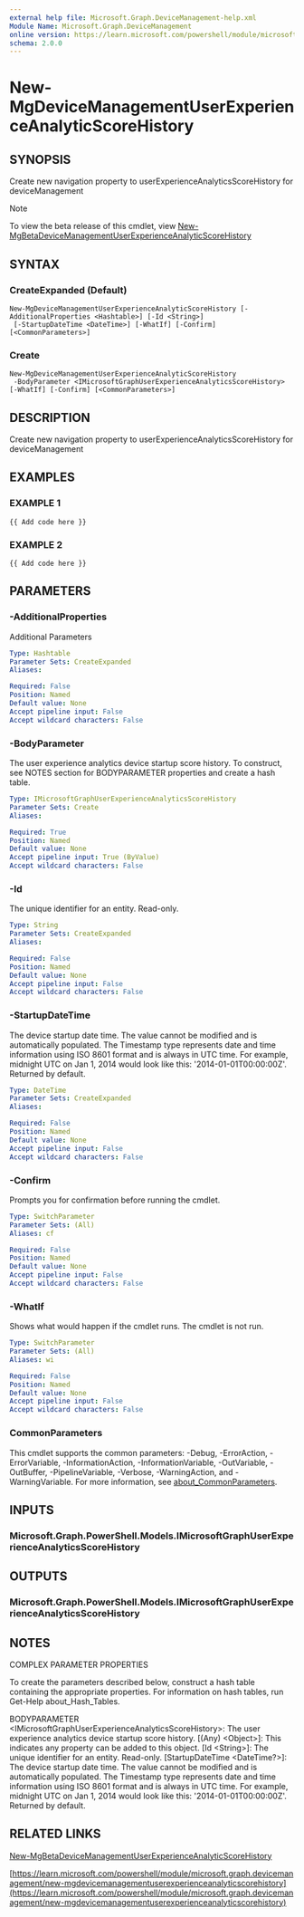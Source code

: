 ```yaml
---
external help file: Microsoft.Graph.DeviceManagement-help.xml
Module Name: Microsoft.Graph.DeviceManagement
online version: https://learn.microsoft.com/powershell/module/microsoft.graph.devicemanagement/new-mgdevicemanagementuserexperienceanalyticscorehistory
schema: 2.0.0
---
```


# New-MgDeviceManagementUserExperienceAnalyticScoreHistory

## SYNOPSIS
Create new navigation property to userExperienceAnalyticsScoreHistory for deviceManagement

> [!NOTE]
> To view the beta release of this cmdlet, view [New-MgBetaDeviceManagementUserExperienceAnalyticScoreHistory](/powershell/module/Microsoft.Graph.Beta.DeviceManagement/New-MgBetaDeviceManagementUserExperienceAnalyticScoreHistory?view=graph-powershell-beta)

## SYNTAX

### CreateExpanded (Default)
```
New-MgDeviceManagementUserExperienceAnalyticScoreHistory [-AdditionalProperties <Hashtable>] [-Id <String>]
 [-StartupDateTime <DateTime>] [-WhatIf] [-Confirm] [<CommonParameters>]
```

### Create
```
New-MgDeviceManagementUserExperienceAnalyticScoreHistory
 -BodyParameter <IMicrosoftGraphUserExperienceAnalyticsScoreHistory> [-WhatIf] [-Confirm] [<CommonParameters>]
```

## DESCRIPTION
Create new navigation property to userExperienceAnalyticsScoreHistory for deviceManagement

## EXAMPLES

### EXAMPLE 1
```
{{ Add code here }}
```

### EXAMPLE 2
```
{{ Add code here }}
```

## PARAMETERS

### -AdditionalProperties
Additional Parameters

```yaml
Type: Hashtable
Parameter Sets: CreateExpanded
Aliases:

Required: False
Position: Named
Default value: None
Accept pipeline input: False
Accept wildcard characters: False
```

### -BodyParameter
The user experience analytics device startup score history.
To construct, see NOTES section for BODYPARAMETER properties and create a hash table.

```yaml
Type: IMicrosoftGraphUserExperienceAnalyticsScoreHistory
Parameter Sets: Create
Aliases:

Required: True
Position: Named
Default value: None
Accept pipeline input: True (ByValue)
Accept wildcard characters: False
```

### -Id
The unique identifier for an entity.
Read-only.

```yaml
Type: String
Parameter Sets: CreateExpanded
Aliases:

Required: False
Position: Named
Default value: None
Accept pipeline input: False
Accept wildcard characters: False
```

### -StartupDateTime
The device startup date time.
The value cannot be modified and is automatically populated.
The Timestamp type represents date and time information using ISO 8601 format and is always in UTC time.
For example, midnight UTC on Jan 1, 2014 would look like this: '2014-01-01T00:00:00Z'.
Returned by default.

```yaml
Type: DateTime
Parameter Sets: CreateExpanded
Aliases:

Required: False
Position: Named
Default value: None
Accept pipeline input: False
Accept wildcard characters: False
```

### -Confirm
Prompts you for confirmation before running the cmdlet.

```yaml
Type: SwitchParameter
Parameter Sets: (All)
Aliases: cf

Required: False
Position: Named
Default value: None
Accept pipeline input: False
Accept wildcard characters: False
```

### -WhatIf
Shows what would happen if the cmdlet runs.
The cmdlet is not run.

```yaml
Type: SwitchParameter
Parameter Sets: (All)
Aliases: wi

Required: False
Position: Named
Default value: None
Accept pipeline input: False
Accept wildcard characters: False
```

### CommonParameters
This cmdlet supports the common parameters: -Debug, -ErrorAction, -ErrorVariable, -InformationAction, -InformationVariable, -OutVariable, -OutBuffer, -PipelineVariable, -Verbose, -WarningAction, and -WarningVariable. For more information, see [about_CommonParameters](http://go.microsoft.com/fwlink/?LinkID=113216).

## INPUTS

### Microsoft.Graph.PowerShell.Models.IMicrosoftGraphUserExperienceAnalyticsScoreHistory
## OUTPUTS

### Microsoft.Graph.PowerShell.Models.IMicrosoftGraphUserExperienceAnalyticsScoreHistory
## NOTES
COMPLEX PARAMETER PROPERTIES

To create the parameters described below, construct a hash table containing the appropriate properties.
For information on hash tables, run Get-Help about_Hash_Tables.

BODYPARAMETER \<IMicrosoftGraphUserExperienceAnalyticsScoreHistory\>: The user experience analytics device startup score history.
  \[(Any) \<Object\>\]: This indicates any property can be added to this object.
  \[Id \<String\>\]: The unique identifier for an entity.
Read-only.
  \[StartupDateTime \<DateTime?\>\]: The device startup date time.
The value cannot be modified and is automatically populated.
The Timestamp type represents date and time information using ISO 8601 format and is always in UTC time.
For example, midnight UTC on Jan 1, 2014 would look like this: '2014-01-01T00:00:00Z'.
Returned by default.

## RELATED LINKS
[New-MgBetaDeviceManagementUserExperienceAnalyticScoreHistory](/powershell/module/Microsoft.Graph.Beta.DeviceManagement/New-MgBetaDeviceManagementUserExperienceAnalyticScoreHistory?view=graph-powershell-beta)

[https://learn.microsoft.com/powershell/module/microsoft.graph.devicemanagement/new-mgdevicemanagementuserexperienceanalyticscorehistory](https://learn.microsoft.com/powershell/module/microsoft.graph.devicemanagement/new-mgdevicemanagementuserexperienceanalyticscorehistory)


